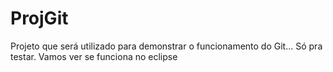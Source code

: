 # ProjGit
Projeto que será utilizado para demonstrar o funcionamento do Git...
Só pra testar.
Vamos ver se funciona no eclipse
